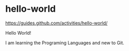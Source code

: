 # hello-world
https://guides.github.com/activities/hello-world/

Hello World!

I am learning the Programing Languages and new to Git.
